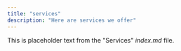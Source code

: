```yaml
---
title: "services"
description: "Here are services we offer"
---
```

This is placeholder text from the "Services" _index.md_ file.
